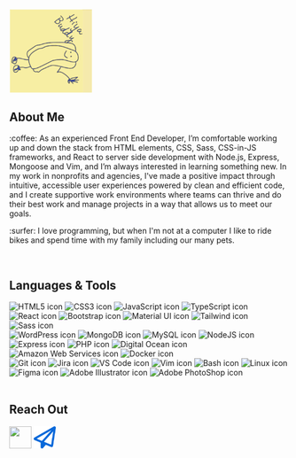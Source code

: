 <img src="./hiyabuddypostit.jpg" width="150" height="auto" alt="Hiya, Buddy text with one-armed hot dog from the office." style="transform:rotate(90deg)"/>

## About Me
<p>:coffee: As an experienced Front End Developer, I’m comfortable working up and down the stack from HTML elements, CSS, Sass, CSS-in-JS frameworks, and React to server side development with Node.js, Express, Mongoose and Vim, and I’m always interested in learning something new. In my work in nonprofits and agencies, I've made a positive impact through intuitive, accessible user experiences powered by clean and efficient code, and I create supportive work environments where teams can thrive and do their best work and manage projects in a way that allows us to meet our goals.</p>
<p>:surfer: I love programming, but when I'm not at a computer I like to ride bikes and spend time with my family including our many pets. </p>

<br />

## Languages & Tools
<div>
<img src="https://cdn.jsdelivr.net/gh/devicons/devicon/icons/html5/html5-original-wordmark.svg" alt="HTML5 icon" width="60" height="60"/>
<img src="https://cdn.jsdelivr.net/gh/devicons/devicon/icons/css3/css3-original-wordmark.svg" alt="CSS3 icon" width="60" height="60" />
<img src="https://cdn.jsdelivr.net/gh/devicons/devicon/icons/javascript/javascript-original.svg" alt="JavaScript icon" width="60" height="60" />
<img src="https://cdn.jsdelivr.net/gh/devicons/devicon/icons/typescript/typescript-original.svg" alt="TypeScript icon" width="60" height="60" />
<img src="https://cdn.jsdelivr.net/gh/devicons/devicon/icons/react/react-original.svg" alt="React icon" width="60" height="60"  />
<img src="https://cdn.jsdelivr.net/gh/devicons/devicon/icons/bootstrap/bootstrap-original.svg" alt="Bootstrap icon" width="60" height="60"   />
<img src="https://cdn.jsdelivr.net/gh/devicons/devicon/icons/materialui/materialui-original.svg" alt="Material UI icon" width="50" height="50" />
<img src="https://cdn.jsdelivr.net/gh/devicons/devicon/icons/tailwindcss/tailwindcss-plain.svg" alt="Tailwind icon" width="60" height="60" />
<img src="https://cdn.jsdelivr.net/gh/devicons/devicon/icons/sass/sass-original.svg" alt="Sass icon" width="60" height="60" />
<br />
<img src="https://cdn.jsdelivr.net/gh/devicons/devicon/icons/wordpress/wordpress-plain.svg" alt="WordPress icon" width="60" height="60" />
<img src="https://cdn.jsdelivr.net/gh/devicons/devicon/icons/mongodb/mongodb-original.svg" alt="MongoDB icon" width="60" height="60" />
<img src="https://cdn.jsdelivr.net/gh/devicons/devicon/icons/mysql/mysql-original.svg" alt="MySQL icon" width="60" height="60" />
<img src="https://cdn.jsdelivr.net/gh/devicons/devicon/icons/nodejs/nodejs-original.svg" alt="NodeJS icon" width="60" height="60" />
<img src="https://cdn.jsdelivr.net/gh/devicons/devicon/icons/express/express-original.svg" alt="Express icon" width="60" height="60" />
<img src="https://cdn.jsdelivr.net/gh/devicons/devicon/icons/php/php-original.svg" alt="PHP icon" width="60" height="60" />
<img src="https://cdn.jsdelivr.net/gh/devicons/devicon/icons/digitalocean/digitalocean-original.svg" alt="Digital Ocean icon" width="60" height="60" />
<img src="https://cdn.jsdelivr.net/gh/devicons/devicon/icons/amazonwebservices/amazonwebservices-original.svg" alt="Amazon Web Services icon" width="60" height="60" />
<img src="https://cdn.jsdelivr.net/gh/devicons/devicon/icons/docker/docker-original.svg" alt="Docker icon" width="60" height="60" />
<br />
<img src="https://cdn.jsdelivr.net/gh/devicons/devicon/icons/git/git-original.svg" alt="Git icon" width="60" height="60" />
<img src="https://cdn.jsdelivr.net/gh/devicons/devicon/icons/jira/jira-original.svg" alt="Jira icon" width="60" height="60" />
<img src="https://cdn.jsdelivr.net/gh/devicons/devicon/icons/vscode/vscode-original.svg" alt="VS Code icon" width="60" height="60" />
<img src="https://cdn.jsdelivr.net/gh/devicons/devicon/icons/vim/vim-original.svg" alt="Vim icon" width="60" height="60" />
<img src="https://cdn.jsdelivr.net/gh/devicons/devicon/icons/bash/bash-original.svg" alt="Bash icon" width="60" height="60" />
<img src="https://cdn.jsdelivr.net/gh/devicons/devicon/icons/linux/linux-original.svg" alt="Linux icon" width="60" height="60" />
<img src="https://cdn.jsdelivr.net/gh/devicons/devicon/icons/figma/figma-original.svg" alt="Figma icon" width="60" height="60" />
<img src="https://cdn.jsdelivr.net/gh/devicons/devicon/icons/illustrator/illustrator-plain.svg" alt="Adobe Illustrator icon" width="60" height="60" />
<img src="https://cdn.jsdelivr.net/gh/devicons/devicon/icons/photoshop/photoshop-plain.svg" alt="Adobe PhotoShop icon" width="60" height="60" />
</div>

<br />

## Reach Out
<a href="https://www.linkedin.com/in/caseyconlin/"><img src="https://cdn.jsdelivr.net/gh/devicons/devicon/icons/linkedin/linkedin-original.svg" width="40" height="40" /></a>
<a href="mailto:casey.conlin@gmail.com-"><img src="./email.svg" width="40" height="40" /></a>

          
<!--
**CaseyConlin/CaseyConlin** is a ✨ _special_ ✨ repository because its `README.md` (this file) appears on your GitHub profile.

Here are some ideas to get you started:

- 🔭 I’m currently working on ...
- 🌱 I’m currently learning ...
- 👯 I’m looking to collaborate on ...
- 🤔 I’m looking for help with ...
- 💬 Ask me about ...
- 📫 How to reach me: ...
- 😄 Pronouns: ...
- ⚡ Fun fact: ...
-->
